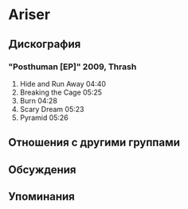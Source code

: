# Ariser



## Дискография

### "Posthuman [EP]" 2009, Thrash

1. Hide and Run Away 04:40  
2. Breaking the Cage 05:25  
3. Burn 04:28  
4. Scary Dream 05:23  
5. Pyramid 05:26 


## Отношения с другими группами


## Обсуждения


## Упоминания

